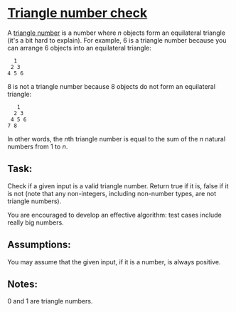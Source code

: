 # [Triangle number check](https://www.codewars.com/kata/triangle-number-check "https://www.codewars.com/kata/557e8a141ca1f4caa70000a6")

A [triangle number](https://en.wikipedia.org/wiki/Triangular_number) is a number where *n* objects form an equilateral triangle (it's a bit hard to explain).  For example, 6 is a triangle number because you can arrange 6 objects into an equilateral triangle:
```
  1
 2 3
4 5 6
```
8 is not a triangle number because 8 objects do not form an equilateral triangle:
```
   1
  2 3
 4 5 6
7 8
```
In other words, the *n*th triangle number is equal to the sum of the *n* natural numbers from 1 to *n*.

## Task:

Check if a given input is a valid triangle number.  Return true if it is, false if it is not (note that any non-integers, including non-number types, are not triangle numbers).

You are encouraged to develop an effective algorithm: test cases include really big numbers.

## Assumptions:

You may assume that the given input, if it is a number, is always positive.

## Notes:

0 and 1 are triangle numbers.